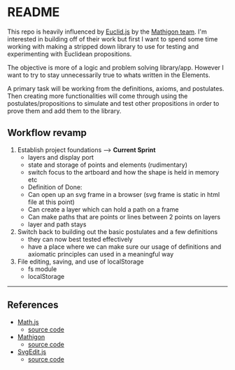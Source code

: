 # README

This repo is heavily influenced by [Euclid.js](https://github.com/mathigon/euclid.js) by the [Mathigon team](https://mathigon.io/). I'm interested in building off of their work but first I want to spend some time working with making a stripped down library to use for testing and experimenting with Euclidean propositions.

The objective is more of a logic and problem solving library/app. However I want to try to stay unnecessarily true to whats written in the Elements.

A primary task will be working from the definitions, axioms, and postulates. Then creating more functionalities will come through using the postulates/propositions to simulate and test other propositions in order to prove them and add them to the library.

## Workflow revamp

1. Establish project foundations --> **Current Sprint**
   - layers and display port
   - state and storage of points and elements (rudimentary)
   - switch focus to the artboard and how the shape is held in memory etc
   - Definition of Done:
   - Can open up an svg frame in a browser (svg frame is static in html file at this point)
   - Can create a layer which can hold a path on a frame
   - Can make paths that are points or lines between 2 points on layers
   - layer and path stays
2. Switch back to building out the basic postulates and a few definitions
   - they can now best tested effectively
   - have a place where we can make sure our usage of definitions and axiomatic principles can used in a meaningful way
3. File editing, saving, and use of localStorage
   - fs module
   - localStorage

---

## References

- [Math.js](https://mathjs.org/)
  - [source code](https://github.com/josdejong/mathjs)
- [Mathigon](https://mathigon.io/)
  - [source code](https://github.com/mathigon)
- [SvgEdit.js](https://svgedit.netlify.app/editor/index.html)
  - [source code](https://github.com/SVG-Edit/svgedit)
